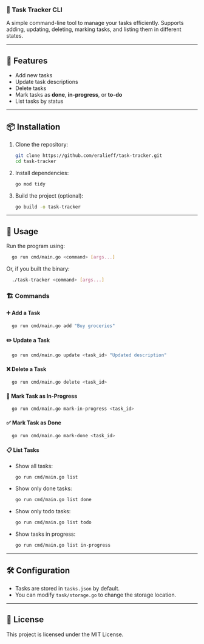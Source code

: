 ### 📝 Task Tracker CLI

A simple command-line tool to manage your tasks efficiently. Supports adding, updating, deleting, marking tasks, and listing them in different states.

---

## 🚀 Features
- Add new tasks
- Update task descriptions
- Delete tasks
- Mark tasks as **done**, **in-progress**, or **to-do**
- List tasks by status

---

## 📦 Installation

1. Clone the repository:
   ```sh
   git clone https://github.com/eralieff/task-tracker.git
   cd task-tracker  
   ```  
2. Install dependencies:
   ```sh
   go mod tidy  
   ```  
3. Build the project (optional):
   ```sh
   go build -o task-tracker  
   ```  

---

## 📌 Usage

Run the program using:
```sh
  go run cmd/main.go <command> [args...]
```
Or, if you built the binary:
```sh
  ./task-tracker <command> [args...]
```

### 🏗 Commands

#### ➕ Add a Task
```sh
  go run cmd/main.go add "Buy groceries"
```

#### ✏️ Update a Task
```sh
  go run cmd/main.go update <task_id> "Updated description"
```

#### ❌ Delete a Task
```sh
  go run cmd/main.go delete <task_id>
```

#### 🚀 Mark Task as In-Progress
```sh
  go run cmd/main.go mark-in-progress <task_id>
```

#### ✅ Mark Task as Done
```sh
  go run cmd/main.go mark-done <task_id>
```

#### 📋 List Tasks
- Show all tasks:
  ```sh
  go run cmd/main.go list  
  ```
- Show only done tasks:
  ```sh
  go run cmd/main.go list done  
  ```
- Show only todo tasks:
  ```sh
  go run cmd/main.go list todo  
  ```
- Show tasks in progress:
  ```sh
  go run cmd/main.go list in-progress  
  ```

---

## 🛠️ Configuration
- Tasks are stored in `tasks.json` by default.
- You can modify `task/storage.go` to change the storage location.

---

## 📜 License
This project is licensed under the MIT License.